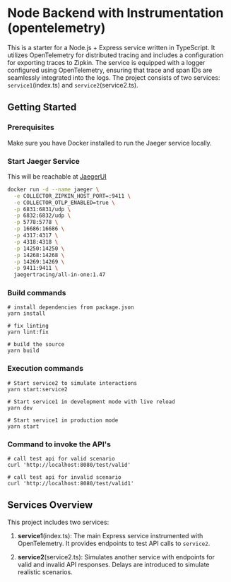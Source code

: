 # Node Backend with Instrumentation (opentelemetry)

This is a starter for a Node.js + Express service written in TypeScript. It utilizes OpenTelemetry for distributed tracing and includes a configuration for exporting traces to Zipkin. The service is equipped with a logger configured using OpenTelemetry, ensuring that trace and span IDs are seamlessly integrated into the logs. The project consists of two services: `service1`(index.ts) and `service2`(service2.ts).

## Getting Started

### Prerequisites

Make sure you have Docker installed to run the Jaeger service locally.

### Start Jaeger Service
This will be reachable at [JaegerUI](http://localhost:16686/)
```bash
docker run -d --name jaeger \
  -e COLLECTOR_ZIPKIN_HOST_PORT=:9411 \
  -e COLLECTOR_OTLP_ENABLED=true \
  -p 6831:6831/udp \
  -p 6832:6832/udp \
  -p 5778:5778 \
  -p 16686:16686 \
  -p 4317:4317 \
  -p 4318:4318 \
  -p 14250:14250 \
  -p 14268:14268 \
  -p 14269:14269 \
  -p 9411:9411 \
  jaegertracing/all-in-one:1.47
```

### Build commands
```
# install dependencies from package.json
yarn install

# fix linting
yarn lint:fix

# build the source
yarn build
```

### Execution commands
```
# Start service2 to simulate interactions
yarn start:service2

# Start service1 in development mode with live reload
yarn dev

# Start service1 in production mode
yarn start
```

### Command to invoke the API's
```
# call test api for valid scenario
curl 'http://localhost:8080/test/valid'

# call test api for invalid scenario
curl 'http://localhost:8080/test/valid1'
```


## Services Overview

This project includes two services:

1. **service1**(index.ts): The main Express service instrumented with OpenTelemetry. It provides endpoints to test API calls to `service2`.

2. **service2**(service2.ts): Simulates another service with endpoints for valid and invalid API responses. Delays are introduced to simulate realistic scenarios.

